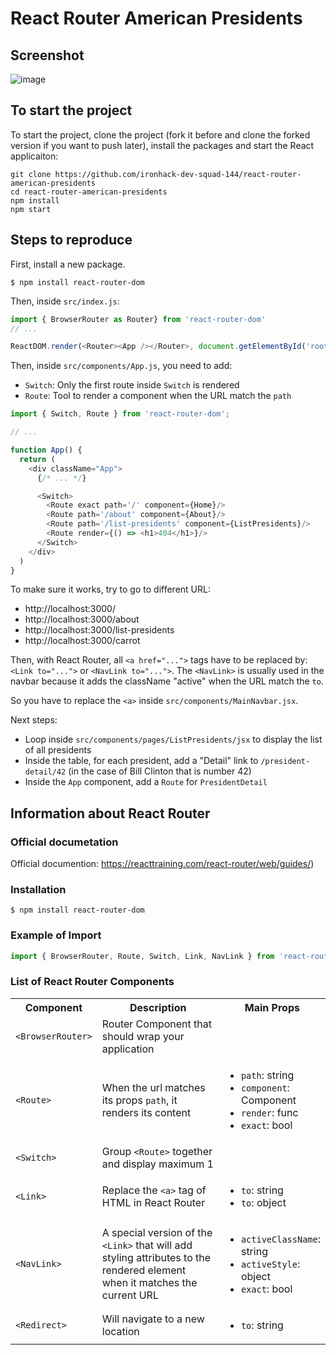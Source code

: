 # React Router American Presidents

## Screenshot

![image](https://user-images.githubusercontent.com/5306791/61461113-f80f7900-a967-11e9-8eeb-c89a336fa736.png)


## To start the project

To start the project, clone the project (fork it before and clone the forked version if you want to push later), install the packages and start the React applicaiton:

```
git clone https://github.com/ironhack-dev-squad-144/react-router-american-presidents
cd react-router-american-presidents
npm install
npm start
```

## Steps to reproduce

First, install a new package.
```
$ npm install react-router-dom
```

Then, inside `src/index.js`:
```js
import { BrowserRouter as Router} from 'react-router-dom'
// ...

ReactDOM.render(<Router><App /></Router>, document.getElementById('root'));
```

Then, inside `src/components/App.js`, you need to add:
- `Switch`: Only the first route inside `Switch` is rendered
- `Route`: Tool to render a component when the URL match the `path`

```js
import { Switch, Route } from 'react-router-dom';

// ...

function App() {
  return (
    <div className="App">
      {/* ... */}

      <Switch>
        <Route exact path='/' component={Home}/>
        <Route path='/about' component={About}/>
        <Route path='/list-presidents' component={ListPresidents}/>
        <Route render={() => <h1>404</h1>}/>
      </Switch>
    </div>
  )
}
```

To make sure it works, try to go to different URL:
- http://localhost:3000/
- http://localhost:3000/about
- http://localhost:3000/list-presidents
- http://localhost:3000/carrot

Then, with React Router, all `<a href="...">` tags have to be replaced by: `<Link to="...">` or `<NavLink to="...">`. The `<NavLink>` is usually used in the navbar because it adds the className "active" when the URL match the `to`.

So you have to replace the `<a>` inside `src/components/MainNavbar.jsx`.

Next steps:
- Loop inside `src/components/pages/ListPresidents/jsx` to display the list of all presidents
- Inside the table, for each president, add a "Detail" link to `/president-detail/42` (in the case of Bill Clinton that is number 42)
- Inside the `App` component, add a `Route` for `PresidentDetail`






## Information about React Router

### Official documetation

Official documention: https://reacttraining.com/react-router/web/guides/)


### Installation
```
$ npm install react-router-dom
```


### Example of Import

```javascript
import { BrowserRouter, Route, Switch, Link, NavLink } from 'react-router-dom'
```


### List of React Router Components

<table>
  <tr>
    <th> Component </th>
    <th> Description </th>
    <th width="30%"> Main Props </td>
  </tr>
  <tr>
    <td><code>&lt;BrowserRouter&gt;</code></td>
    <td>Router Component that should wrap your application</td>
    <td>
    </td>
  </tr>
  <tr>
    <td><code>&lt;Route&gt;</code></td>
    <td>When the url matches its props <code>path</code>, it renders its content</td>
    <td>
      <ul>
        <li><code>path</code>: string</li>
        <li><code>component</code>: Component</li>
        <li><code>render</code>: func</li>
        <li><code>exact</code>: bool</li>
      </ul>
    </td>
  </tr>
  <tr>
    <td><code>&lt;Switch&gt;</code></td>
    <td>Group <code>&lt;Route&gt;</code> together and display maximum 1</td>
    <td>
    </td>
  </tr>
  <tr>
    <td><code>&lt;Link&gt;</code></td>
    <td>Replace the <code>&lt;a&gt;</code> tag of HTML in React Router</td>
    <td>
      <ul>
        <li><code>to</code>: string</li>
        <li><code>to</code>: object</li>
      </ul>
    </td>
  </tr>
  <tr>
    <td><code>&lt;NavLink&gt;</code></td>
    <td>A special version of the <code>&lt;Link&gt;</code> that will add styling attributes to the rendered element when it matches the current URL</td>
    <td>
      <ul>
        <li><code>activeClassName</code>: string</li>
        <li><code>activeStyle</code>: object</li>
        <li><code>exact</code>: bool</li>
      </ul>
    </td>
  </tr>
  <tr>
    <td><code>&lt;Redirect&gt;</code></td>
    <td>Will navigate to a new location</td>
    <td>
      <ul>
        <li><code>to</code>: string</li>
      </ul>
    </td>
  </tr>
</table>
